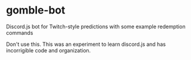 # gomble-bot

Discord.js bot for Twitch-style predictions with some example redemption commands

Don't use this. This was an experiment to learn discord.js and has incorrigible code and organization.
